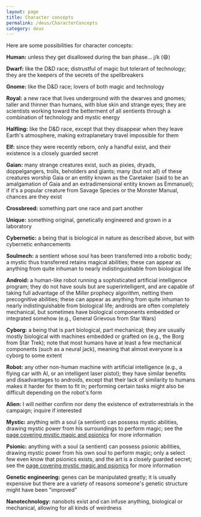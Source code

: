 ```yaml
---
layout: page
title: Character concepts
permalink: /deus/CharacterConcepts
category: deus
---
```

Here are some possibilities for character concepts:

__Human:__ unless they get disallowed during the ban phase... j/k (:smile:)

__Dwarf:__ like the D&amp;D race; distrustful of magic but tolerant of technology; they are the keepers of the secrets of the spellbreakers

__Gnome:__ like the D&amp;D race; lovers of both magic and technology

__Royal:__ a new race that lives underground with the dwarves and gnomes; taller and thinner than humans, with blue skin and strange eyes; they are scientists working toward the betterment of all sentients through a combination of technology and mystic energy

__Halfling:__ like the D&amp;D race, except that they disappear when they leave Earth's atmosphere, making extraplanetary travel impossible for them

__Elf:__ since they were recently reborn, only a handful exist, and their existence is a closely guarded secret

__Gaian:__ many strange creatures exist, such as pixies, dryads, doppelgangers, trolls, beholders and giants; many (but not all) of these creatures worship Gaia or an entity known as the Caretaker (said to be an amalgamation of Gaia and an extradimensional entity known as Emmanuel); if it's a popular creature from Savage Species or the Monster Manual, chances are they exist

__Crossbreed:__ something part one race and part another

__Unique:__ something original, genetically engineered and grown in a laboratory

__Cybernetic:__ a being that is biological in nature as described above, but with cybernetic enhancements

__Soulmech:__ a sentient whose soul has been transferred into a robotic body; a mystic thus transferred retains magical abilities; these can appear as anything from quite inhuman to nearly indistinguishable from biological life

__Android:__ a human-like robot running a sophisticated artificial intelligence program; they do not have souls but are superintelligent, and are capable of taking full advantage of the Miller prophecy algorithm, netting them precognitive abilities; these can appear as anything from quite inhuman to nearly indistinguishable from biological life; androids are often completely mechanical, but sometimes have biological components embedded or integrated somehow (e.g., General Grievous from Star Wars)

__Cyborg:__ a being that is part biological, part mechanical; they are usually mostly biological with machines embedded or grafted on (e.g., the Borg from Star Trek); note that most humans have at least a few mechanical components (such as a neural jack), meaning that almost everyone is a cyborg to some extent

__Robot:__ any other non-human machine with artificial intelligence (e.g., a flying car with AI, or an intelligent laser pistol); they have similar benefits and disadvantages to androids, except that their lack of similarity to humans makes it harder for them to fit in; performing certain tasks might also be difficult depending on the robot's form

__Alien:__ I will neither confirm nor deny the existence of extraterrestrials in the campaign; inquire if interested

__Mystic:__ anything with a soul (a sentient) can possess mystic abilities, drawing mystic power from his surroundings to perform magic; see the [page covering mystic magic and psionics](MagicPsionics) for more information

__Psionic:__ anything with a soul (a sentient) can possess psionic abilities, drawing mystic power from his own soul to perform magic; only a select few even know that psionics exists, and the art is a closely guarded secret; see the [page covering mystic magic and psionics](MagicPsionics) for more information

__Genetic engineering:__ genes can be manipulated greatly; it is usually expensive but there are a variety of reasons someone's genetic structure might have been &quot;improved&quot;

__Nanotechnology:__ nanobots exist and can infuse anything, biological or mechanical, allowing for all kinds of weirdness
